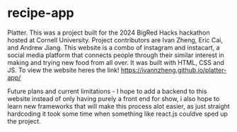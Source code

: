 # recipe-app
Platter. This was a project built for the 2024 BigRed Hacks hackathon hosted at Cornell University. Project contributors are Ivan Zheng, Eric Cai, and Andrew Jiang. This website is a combo of instagram and instacart, a social media platform that connects people through their similar interest in making and trying new food from all over. It was built with HTML, CSS and JS. To view the website heres the link! https://ivannzheng.github.io/platter-app/ 

Future plans and current limitations - 
I hope to add a backend to this website instead of only having purely a front end for show, i also hope to learn new frameworks that will make this process alot easier, as just straight hardcoding it took some time when something like react.js couldve sped up the project. 

